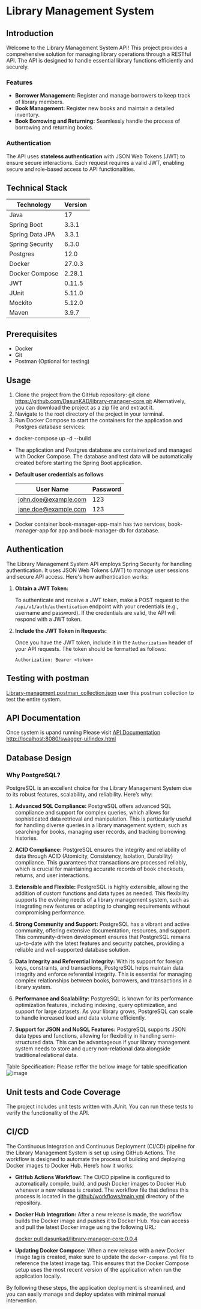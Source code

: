 # Library Management System

## Introduction

Welcome to the Library Management System API! This project provides a comprehensive solution for managing library operations through a RESTful API. The API is designed to handle essential library functions efficiently and securely.

### Features

- **Borrower Management:** Register and manage borrowers to keep track of library members.
- **Book Management:** Register new books and maintain a detailed inventory.
- **Book Borrowing and Returning:** Seamlessly handle the process of borrowing and returning books.

### Authentication

The API uses **stateless authentication** with JSON Web Tokens (JWT) to ensure secure interactions. Each request requires a valid JWT, enabling secure and role-based access to API functionalities.

## Technical Stack

| Technology      | Version |
|-----------------|---------|
| Java            | 17      |
| Spring Boot     | 3.3.1   |
| Spring Data JPA | 3.3.1   |
| Spring Security | 6.3.0   |
| Postgres        | 12.0    |
| Docker          | 27.0.3  |
| Docker Compose  | 2.28.1  |
| JWT             | 0.11.5  |
| JUnit           | 5.11.0  |
| Mockito         | 5.12.0  |
| Maven           | 3.9.7   |

## Prerequisites
- Docker
- Git
- Postman (Optional for testing)

## Usage
1. Clone the project from the GitHub repository:
   git clone https://github.com/DasunKAD/library-manager-core.git
   Alternatively, you can download the project as a zip file and extract it.
2. Navigate to the root directory of the project in your terminal.
3. Run Docker Compose to start the containers for the application and Postgres database services:
- docker-compose up -d --build
- The application and Postgres database are containerized and managed with Docker Compose. The database and test data will be automatically created before starting the Spring Boot application.
- **Default user credentials as follows**

  | User Name            | Password |
  |----------------------|----------|
  | john.doe@example.com | 123      |
  | jane.doe@example.com | 123      |

- Docker container book-manager-app-main has two services, book-manager-app for app and book-manager-db for database. 

## Authentication

The Library Management System API employs Spring Security for handling authentication. It uses JSON Web Tokens (JWT) to manage user sessions and secure API access. Here's how authentication works:

1. **Obtain a JWT Token:**

   To authenticate and receive a JWT token, make a POST request to the `/api/v1/auth/authentication` endpoint with your credentials (e.g., username and password). If the credentials are valid, the API will respond with a JWT token.

2. **Include the JWT Token in Requests:**

   Once you have the JWT token, include it in the `Authorization` header of your API requests. The token should be formatted as follows:

   ```plaintext
   Authorization: Bearer <token>   
## Testing with postman
[Library-managment.postman_collection.json](doc%2FLibrary-managment.postman_collection.json) user this postman collection to test the entire system.

## API Documentation

Once  system is upand running Please visit [API Documentation http://localhost:8080/swagger-ui/index.html](http://localhost:8080/swagger-ui/index.html)

## Database Design
### Why PostgreSQL?

PostgreSQL is an excellent choice for the Library Management System due to its robust features, scalability, and reliability. Here’s why:

1. **Advanced SQL Compliance:**
   PostgreSQL offers advanced SQL compliance and support for complex queries, which allows for sophisticated data retrieval and manipulation. This is particularly useful for handling diverse queries in a library management system, such as searching for books, managing user records, and tracking borrowing histories.

2. **ACID Compliance:**
   PostgreSQL ensures the integrity and reliability of data through ACID (Atomicity, Consistency, Isolation, Durability) compliance. This guarantees that transactions are processed reliably, which is crucial for maintaining accurate records of book checkouts, returns, and user interactions.

3. **Extensible and Flexible:**
   PostgreSQL is highly extensible, allowing the addition of custom functions and data types as needed. This flexibility supports the evolving needs of a library management system, such as integrating new features or adapting to changing requirements without compromising performance.

4. **Strong Community and Support:**
   PostgreSQL has a vibrant and active community, offering extensive documentation, resources, and support. This community-driven development ensures that PostgreSQL remains up-to-date with the latest features and security patches, providing a reliable and well-supported database solution.

5. **Data Integrity and Referential Integrity:**
   With its support for foreign keys, constraints, and transactions, PostgreSQL helps maintain data integrity and enforce referential integrity. This is essential for managing complex relationships between books, borrowers, and transactions in a library system.

6. **Performance and Scalability:**
   PostgreSQL is known for its performance optimization features, including indexing, query optimization, and support for large datasets. As your library grows, PostgreSQL can scale to handle increased load and data volume efficiently.

7. **Support for JSON and NoSQL Features:**
   PostgreSQL supports JSON data types and functions, allowing for flexibility in handling semi-structured data. This can be advantageous if your library management system needs to store and query non-relational data alongside traditional relational data.

Table Specification:
Please reffer the bellow image for table specification
![image](doc%2Fdb-design.png) 

## Unit tests and Code Coverage
The project includes unit tests written with JUnit. You can run these tests to verify the functionality of the API.

## CI/CD

The Continuous Integration and Continuous Deployment (CI/CD) pipeline for the Library Management System is set up using GitHub Actions. The workflow is designed to automate the process of building and deploying Docker images to Docker Hub. Here’s how it works:

- **GitHub Actions Workflow:**
  The CI/CD pipeline is configured to automatically compile, build, and push Docker images to Docker Hub whenever a new release is created. The workflow file that defines this process is located in the  [github/workflows/main.yml](.github%2Fworkflows%2Fmain.yml) directory of the repository.

- **Docker Hub Integration:**
  After a new release is made, the workflow builds the Docker image and pushes it to Docker Hub. You can access and pull the latest Docker image using the following URL:

  [docker pull dasunkad/library-manager-core:0.0.4](https://hub.docker.com/repository/docker/dasunkad/library-manager-core/tags)

- **Updating Docker Compose:**
  When a new release with a new Docker image tag is created, make sure to update the `docker-compose.yml` file to reference the latest image tag. This ensures that the Docker Compose setup uses the most recent version of the application when run the application locally.

By following these steps, the application deployment is streamlined, and you can easily manage and deploy updates with minimal manual intervention.

